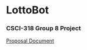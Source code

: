 # LottoBot
### CSCI-318 Group 8 Project

[Proposal Document](https://docs.google.com/document/d/1P5u1HEOwS218ihhV861m3G9oLQf4dZCofDvtmfFDGS0/edit?usp=sharing)

